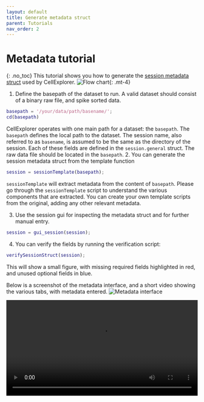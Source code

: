 ```yaml
---
layout: default
title: Generate metadata struct
parent: Tutorials
nav_order: 2
---
```

# Metadata tutorial
{: .no_toc}
This tutorial shows you how to generate the [session metadata struct](https://cellexplorer.org/datastructure/data-structure-and-format/#session-metadata) used by CellExplorer. 
![Flow chart](https://buzsakilab.com/wp/wp-content/uploads/2020/05/Flowcharts_Metadata.png){: .mt-4}

1. Define the basepath of the dataset to run. A valid dataset should consist of a binary raw file, and spike sorted data. 
```m
basepath = '/your/data/path/basename/';
cd(basepath)
```
CellExplorer operates with one main path for a dataset: the `basepath`. The `basepath` defines the local path to the dataset. The session name, also referred to as `basename`, is assumed to be the same as the directory of the session. Each of these fields are defined in the `session.general` struct. The raw data file should be located in the `basepath`. 
2. You can generate the session metadata struct from the template function
```m
session = sessionTemplate(basepath);
```
`sessionTemplate` will extract metadata from the content of `basepath`. Please go through the `sessionTemplate` script to understand the various components that are extracted. You can create your own template scripts from the original, adding any other relevant metadata. 

3. Use the session gui for inspecting the metadata struct and for further manual entry.
```m
session = gui_session(session);
```
4. You can verify the fields by running the verification script:
```m
verifySessionStruct(session);
```
This will show a small figure, with missing required fields highlighted in red, and unused optional fields in blue.

Below is a screenshot of the metadata interface, and a short video showing the various tabs, with metadata entered.
![Metadata interface](https://buzsakilab.com/wp/wp-content/uploads/2019/11/Cell-Explorer-gui_session-general.png)

<video width="100%" height="auto" controls="controls">
  <source src="https://buzsakilab.com/wp/wp-content/uploads/2020/01/MetadataTutorial.mp4" type="video/mp4">
</video>
